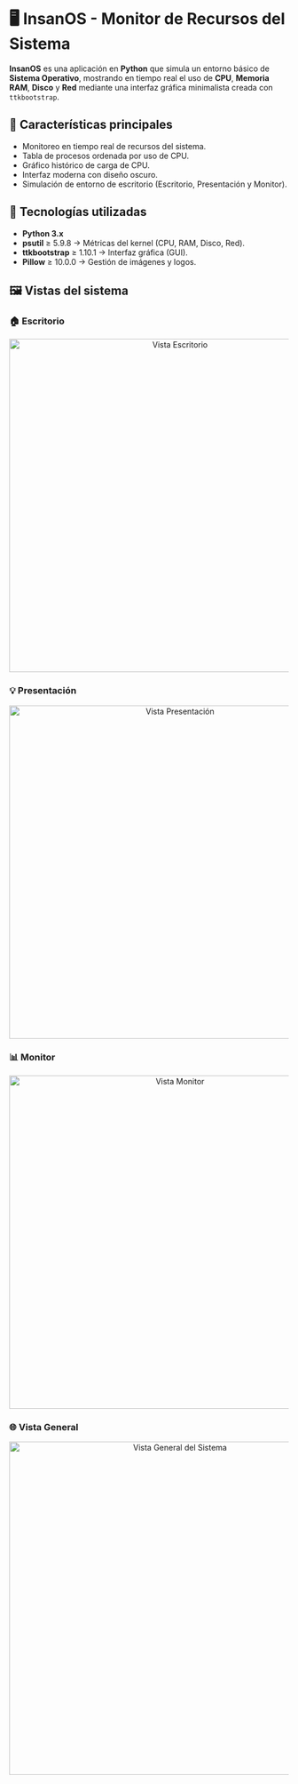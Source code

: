 # 🖥️ InsanOS - Monitor de Recursos del Sistema

**InsanOS** es una aplicación en **Python** que simula un entorno básico de **Sistema Operativo**, mostrando en tiempo real el uso de **CPU**, **Memoria RAM**, **Disco** y **Red** mediante una interfaz gráfica minimalista creada con `ttkbootstrap`.

## 🚀 Características principales
- Monitoreo en tiempo real de recursos del sistema.
- Tabla de procesos ordenada por uso de CPU.
- Gráfico histórico de carga de CPU.
- Interfaz moderna con diseño oscuro.
- Simulación de entorno de escritorio (Escritorio, Presentación y Monitor).

## 🧩 Tecnologías utilizadas
- **Python 3.x**
- **psutil** ≥ 5.9.8 → Métricas del kernel (CPU, RAM, Disco, Red).
- **ttkbootstrap** ≥ 1.10.1 → Interfaz gráfica (GUI).
- **Pillow** ≥ 10.0.0 → Gestión de imágenes y logos.

## 🖼️ Vistas del sistema

### 🏠 Escritorio
<p align="center">
  <img src="https://www.imgbob.net/PNJg4R7Fz9UVskI" alt="Vista Escritorio" width="600">
</p>

### 💡 Presentación
<p align="center">
  <img src="https://www.imgbob.net/PNJg4R7Fz9UVskI" alt="Vista Presentación" width="600">
</p>

### 📊 Monitor
<p align="center">
  <img src="https://www.imgbob.net/PNJg4R7Fz9UVskI" alt="Vista Monitor" width="600">
</p>

### 🌐 Vista General
<p align="center">
  <img src="https://www.imgbob.net/PNJg4R7Fz9UVskI" alt="Vista General del Sistema" width="600">
</p>
